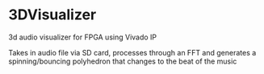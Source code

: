 # 3DVisualizer

3d audio visualizer for FPGA using Vivado IP

Takes in audio file via SD card, processes through an FFT and generates a spinning/bouncing polyhedron that changes to the beat of the music
